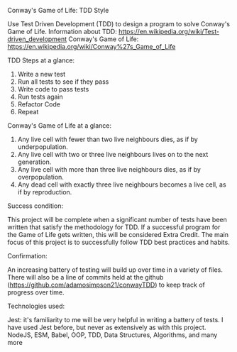 Conway's Game of Life: TDD Style

Use Test Driven Development (TDD) to design a program to solve Conway's Game of Life.
Information about TDD: https://en.wikipedia.org/wiki/Test-driven_development
Conway's Game of Life: https://en.wikipedia.org/wiki/Conway%27s_Game_of_Life

TDD Steps at a glance:
1. Write a new test
2. Run all tests to see if they pass
3. Write code to pass tests
4. Run tests again
5. Refactor Code
6. Repeat

Conway's Game of Life at a glance:
1. Any live cell with fewer than two live neighbours dies, as if by underpopulation.
2. Any live cell with two or three live neighbours lives on to the next generation.
3. Any live cell with more than three live neighbours dies, as if by overpopulation.
4. Any dead cell with exactly three live neighbours becomes a live cell, as if by reproduction.

Success condition:

This project will be complete when a significant number of tests have been written that satisfy the methodology for TDD. If a successful program for the Game of Life gets written, this will be considered Extra Credit. The main focus of this project is to successfully follow TDD best practices and habits.

Confirmation:

An increasing battery of testing will build up over time in a variety of files. There will also be a line of commits held at the github (https://github.com/adamosimpson21/conwayTDD) to keep track of progress over time. 

Technologies used:

Jest: it's familiarity to me will be very helpful in writing a battery of tests. I have used Jest before, but never as extensively as with this project.
NodeJS, ESM, Babel, OOP, TDD, Data Structures, Algorithms, and many more